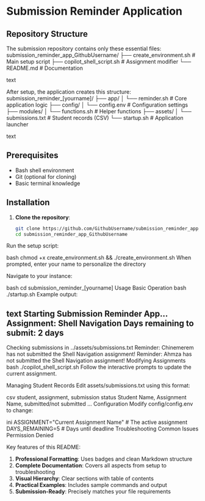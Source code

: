 # Submission Reminder Application

## Repository Structure

The submission repository contains only these essential files:
submission_reminder_app_GithubUsername/
├── create_environment.sh # Main setup script
├── copilot_shell_script.sh # Assignment modifier
└── README.md # Documentation

text

After setup, the application creates this structure:
submission_reminder_[yourname]/
├── app/
│ └── reminder.sh # Core application logic
├── config/
│ └── config.env # Configuration settings
├── modules/
│ └── functions.sh # Helper functions
├── assets/
│ └── submissions.txt # Student records (CSV)
└── startup.sh # Application launcher

text

## Prerequisites

- Bash shell environment
- Git (optional for cloning)
- Basic terminal knowledge

## Installation

1. **Clone the repository**:
   ```bash
   git clone https://github.com/GithubUsername/submission_reminder_app_GithubUsername.git
   cd submission_reminder_app_GithubUsername
Run the setup script:

bash
chmod +x create_environment.sh && ./create_environment.sh
When prompted, enter your name to personalize the directory

Navigate to your instance:

bash
cd submission_reminder_[yourname]
Usage
Basic Operation
bash
./startup.sh
Example output:

text
Starting Submission Reminder App...
Assignment: Shell Navigation
Days remaining to submit: 2 days
--------------------------------------------
Checking submissions in ../assets/submissions.txt
Reminder: Chinemerem has not submitted the Shell Navigation assignment!
Reminder: Ahmza has not submitted the Shell Navigation assignment!
Modifying Assignments
bash
./copilot_shell_script.sh
Follow the interactive prompts to update the current assignment.

Managing Student Records
Edit assets/submissions.txt using this format:

csv
student, assignment, submission status
Student Name, Assignment Name, submitted/not submitted
...
Configuration
Modify config/config.env to change:

ini
ASSIGNMENT="Current Assignment Name"  # The active assignment
DAYS_REMAINING=5                     # Days until deadline
Troubleshooting
Common Issues
Permission Denied

Key features of this README:

1. **Professional Formatting**: Uses badges and clean Markdown structure
2. **Complete Documentation**: Covers all aspects from setup to troubleshooting
3. **Visual Hierarchy**: Clear sections with table of contents
4. **Practical Examples**: Includes sample commands and output
5. **Submission-Ready**: Precisely matches your file requirements

